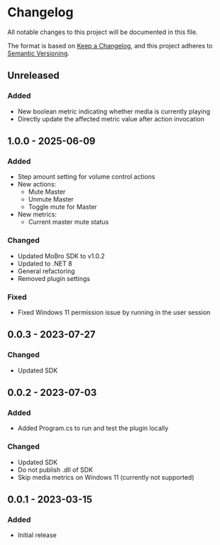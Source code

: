# Changelog

All notable changes to this project will be documented in this file.

The format is based on [Keep a Changelog](https://keepachangelog.com/en/1.0.0/),
and this project adheres to [Semantic Versioning](https://semver.org/spec/v2.0.0.html).

## Unreleased

### Added

- New boolean metric indicating whether media is currently playing
- Directly update the affected metric value after action invocation

## 1.0.0 - 2025-06-09

### Added

- Step amount setting for volume control actions
- New actions:
    - Mute Master
    - Unmute Master
    - Toggle mute for Master
- New metrics:
    - Current master mute status

### Changed

- Updated MoBro SDK to v1.0.2
- Updated to .NET 8
- General refactoring
- Removed plugin settings

### Fixed

- Fixed Windows 11 permission issue by running in the user session

## 0.0.3 - 2023-07-27

### Changed

- Updated SDK

## 0.0.2 - 2023-07-03

### Added

- Added Program.cs to run and test the plugin locally

### Changed

- Updated SDK
- Do not publish .dll of SDK
- Skip media metrics on Windows 11 (currently not supported)

## 0.0.1 - 2023-03-15

### Added

- Initial release
